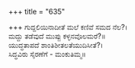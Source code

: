 +++
title = "635"

+++
ಗುದ್ದಲಿಯಿನಾದೀತೆ ಮಲೆ ಕಣಿವೆ ಸಮದ ನೆಲ?।  
ಮದ್ದು ತಡೆವುದೆ ಮುಪ್ಪು ಕಳ್ಳನವೊಲಮರೆ?॥  
ಯುದ್ಧತಾಪದೆ ಶಾಂತಿಶೀತಲತೆಯುದಿಸೀತೆ?।  
ಸಿದ್ಧವಿರು ಸೈರಣೆಗೆ - ಮಂಕುತಿಮ್ಮ॥  
